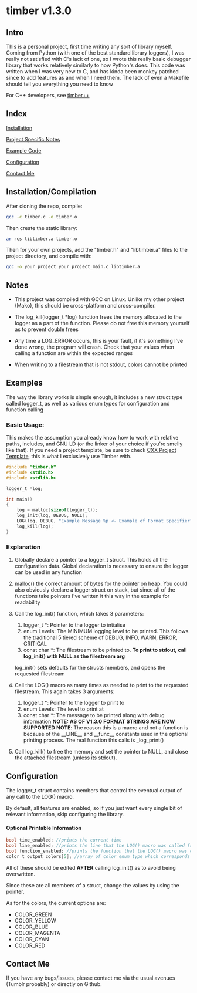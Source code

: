 # timber v1.3.0

## Intro

This is a personal project, first time writing any sort of library myself. Coming from Python (with one of the best standard library loggers), I was really not satisfied with C's lack of one, so I wrote this really basic debugger library that works relatively similarly to how Python's does. This code was written when I was very new to C, and has kinda been monkey patched since to add features as and when I need them. The lack of even a Makefile should tell you everything you need to know

For C++ developers, see [timber++](https://github.com/ccynth1a/timber++)

## Index

[Installation](#installation-compilation)

[Project Specific Notes](#notes)

[Example Code](#examples)

[Configuration](#configuration)

[Contact Me](#contact-me)

## Installation/Compilation

After cloning the repo, compile:
```sh
gcc -c timber.c -o timber.o
```

Then create the static library:
```sh 
ar rcs libtimber.a timber.o 
```

Then for your own projects, add the "timber.h" and "libtimber.a" files to the project directory, and compile with:
```sh 
gcc -o your_project your_project_main.c libtimber.a
```

## Notes

- This project was compiled with GCC on Linux. Unlike my other project (Mako), this should be cross-platform and cross-compiler.
 
- The log_kill(logger_t *log) function frees the memory allocated to the logger as a part of the function. Please do not free this memory yourself as to prevent double frees
 
- Any time a LOG_ERROR occurs, this is your fault, if it's something I've done wrong, the program will crash. Check that your values when calling a function are within the expected ranges

- When writing to a filestream that is not stdout, colors cannot be printed

## Examples

The way the library works is simple enough, it includes a new struct type called logger_t, as well as various enum types for configuration and function calling

### Basic Usage:

This makes the assumption you already know how to work with relative paths, includes, and GNU LD (or the linker of your choice if you're smelly like that). If you need a project template, be sure to check [CXX Project Template](https://github.com/ccynth1a/cxxtemplate), this is what I exclusively use Timber with.

```c
#include "timber.h"
#include <stdio.h>
#include <stdlib.h>

logger_t *log;

int main()
{
	log = malloc(sizeof(logger_t));
	log_init(log, DEBUG, NULL);
	LOG(log, DEBUG, "Example Message %p <- Example of Format Specifier", &log);
	log_kill(log);
}
```

### Explanation

1. Globally declare a pointer to a logger_t struct. This holds all the configuration data. Global declaration is necessary to ensure the logger can be used in any function

2. malloc() the correct amount of bytes for the pointer on heap. You could also obviously declare a logger struct on stack, but since all of the functions take pointers I've written it this way in the example for readability

3. Call the log_init() function, which takes 3 parameters:
	1. logger_t *: Pointer to the logger to intialise
	2. enum Levels: The MINIMUM logging level to be printed. This follows the traditional 5 tiered scheme of DEBUG, INFO, WARN, ERROR, CRITICAL
	3. const char *: The filestream to be printed to. **To print to stdout, call log_init() with NULL as the filestream arg**
    
	log_init() sets defaults for the structs members, and opens the requested filestream

4. Call the LOG() macro as many times as needed to print to the requested filestream. This again takes 3 arguments:
	1. logger_t *: Pointer to the logger to print to
	2. enum Levels: The level to print at
	3. const char *: The message to be printed along with debug information **NOTE: AS OF V1.3.0 FORMAT STRINGS ARE NOW SUPPORTED**
	**NOTE**: The reason this is a macro and not a function is because of the \_\_LINE\_\_ and \_\_func\_\_ constants used in the optional printing process. The real function this calls is \_log\_print()

5. Call log_kill() to free the memory and set the pointer to NULL, and close the attached filestream (unless its stdout).

## Configuration

The logger_t struct contains members that control the eventual output of any call to the LOG() macro.

By default, all features are enabled, so if you just want every single bit of relevant information, skip configuring the library.

#### Optional Printable Information
```c
bool time_enabled; //prints the current time
bool line_enabled; //prints the line that the LOG() macro was called from
bool function_enabled; //prints the function that the LOG() macro was called from
color_t output_colors[5]; //array of color enum type which corresponds to the debug levels
```

All of these should be edited **AFTER** calling log_init() as to avoid being overwritten.

Since these are all members of a struct, change the values by using the pointer.

As for the colors, the current options are:
- COLOR_GREEN
- COLOR_YELLOW
- COLOR_BLUE
- COLOR_MAGENTA
- COLOR_CYAN
- COLOR_RED

## Contact Me

If you have any bugs/issues, please contact me via the usual avenues (Tumblr probably) or directly on Github.
